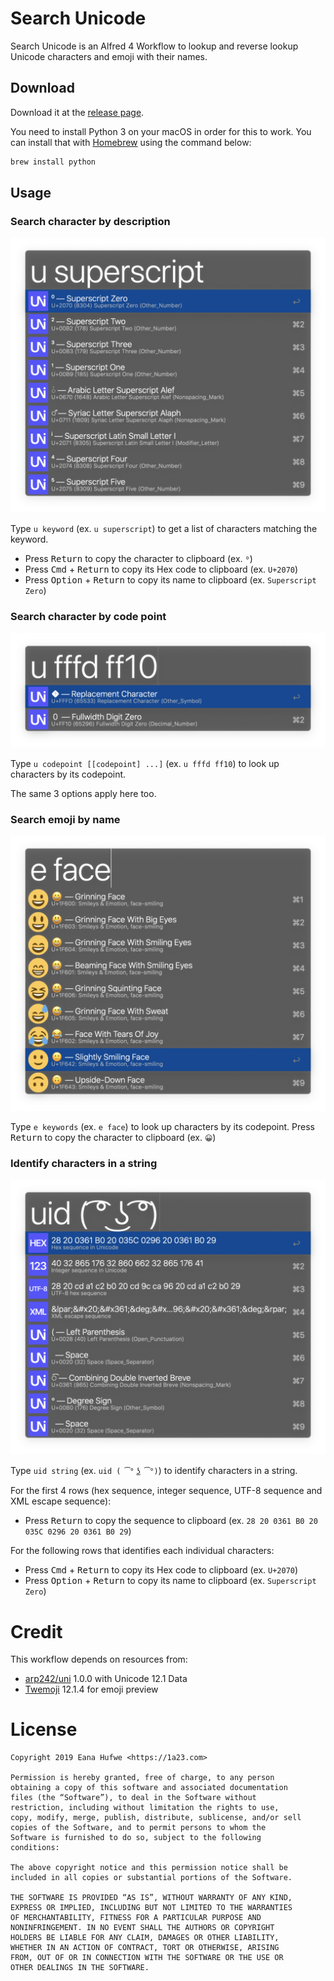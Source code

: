 # Search Unicode
Search Unicode is an Alfred 4 Workflow to lookup and reverse lookup Unicode 
characters and emoji with their names.

## Download
Download it at the [release page](https://github.com/blueset/alfred-search-unicode/releases).

You need to install Python 3 on your macOS in order for this to work.
You can install that with [Homebrew] using the command below:

```sh
brew install python
```

[Homebrew]: https://brew.sh/

## Usage
### Search character by description

![Screenshot for command u superscript](images/u_superscript.png)

Type `u keyword` (ex. `u superscript`) to get a list of characters
matching the keyword.
- Press <kbd>Return</kbd> to copy the character to clipboard (ex. `⁰`)
- Press <kbd>Cmd</kbd> + <kbd>Return</kbd> to copy its Hex code to clipboard (ex. `U+2070`)
- Press <kbd>Option</kbd> + <kbd>Return</kbd> to copy its name to clipboard (ex. `Superscript Zero`)

### Search character by code point

![Screenshot for command u fffd ff10](images/u_fffd_ff10.png)

Type `u codepoint [[codepoint] ...]` (ex. `u fffd ff10`) to look up characters by its codepoint. 

The same 3 options apply here too.


### Search emoji by name

![Screenshot for command e face](images/e_face.png)

Type `e keywords` (ex. `e face`) to look up characters by its codepoint. Press <kbd>Return</kbd> to copy the character to clipboard (ex. `😀`)


### Identify characters in a string

![Screenshot for command uid lenny face](images/uid_lenny.png)

Type `uid string` (ex. `uid ( ͡° ͜ʖ ͡°)`) to identify characters in a string.

For the first 4 rows (hex sequence, integer sequence, UTF-8 sequence and XML escape sequence):
- Press <kbd>Return</kbd> to copy the sequence to clipboard (ex. `28 20 0361 B0 20 035C 0296 20 0361 B0 29`)

For the following rows that identifies each individual characters:
- Press <kbd>Cmd</kbd> + <kbd>Return</kbd> to copy its Hex code to clipboard (ex. `U+2070`)
- Press <kbd>Option</kbd> + <kbd>Return</kbd> to copy its name to clipboard (ex. `Superscript Zero`)

# Credit
This workflow depends on resources from:
- [arp242/uni] 1.0.0 with Unicode 12.1 Data
- [Twemoji] 12.1.4 for emoji preview

[arp242/uni]: https://github.com/arp242/uni
[Twemoji]: https://twemoji.twitter.com/

# License

    Copyright 2019 Eana Hufwe <https://1a23.com>

    Permission is hereby granted, free of charge, to any person
    obtaining a copy of this software and associated documentation
    files (the “Software”), to deal in the Software without
    restriction, including without limitation the rights to use,
    copy, modify, merge, publish, distribute, sublicense, and/or sell
    copies of the Software, and to permit persons to whom the
    Software is furnished to do so, subject to the following
    conditions:

    The above copyright notice and this permission notice shall be
    included in all copies or substantial portions of the Software.

    THE SOFTWARE IS PROVIDED “AS IS”, WITHOUT WARRANTY OF ANY KIND,
    EXPRESS OR IMPLIED, INCLUDING BUT NOT LIMITED TO THE WARRANTIES
    OF MERCHANTABILITY, FITNESS FOR A PARTICULAR PURPOSE AND
    NONINFRINGEMENT. IN NO EVENT SHALL THE AUTHORS OR COPYRIGHT
    HOLDERS BE LIABLE FOR ANY CLAIM, DAMAGES OR OTHER LIABILITY,
    WHETHER IN AN ACTION OF CONTRACT, TORT OR OTHERWISE, ARISING
    FROM, OUT OF OR IN CONNECTION WITH THE SOFTWARE OR THE USE OR
    OTHER DEALINGS IN THE SOFTWARE.
